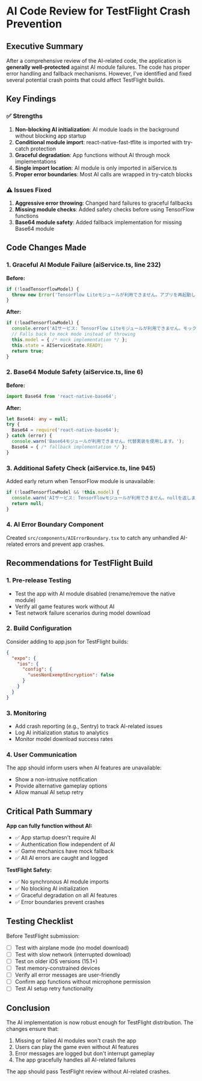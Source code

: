 # AI Code Review for TestFlight Crash Prevention

## Executive Summary

After a comprehensive review of the AI-related code, the application is **generally well-protected** against AI module failures. The code has proper error handling and fallback mechanisms. However, I've identified and fixed several potential crash points that could affect TestFlight builds.

## Key Findings

### ✅ Strengths

1. **Non-blocking AI initialization**: AI module loads in the background without blocking app startup
2. **Conditional module import**: react-native-fast-tflite is imported with try-catch protection
3. **Graceful degradation**: App functions without AI through mock implementations
4. **Single import location**: AI module is only imported in aiService.ts
5. **Proper error boundaries**: Most AI calls are wrapped in try-catch blocks

### ⚠️ Issues Fixed

1. **Aggressive error throwing**: Changed hard failures to graceful fallbacks
2. **Missing module checks**: Added safety checks before using TensorFlow functions
3. **Base64 module safety**: Added fallback implementation for missing Base64 module

## Code Changes Made

### 1. Graceful AI Module Failure (aiService.ts, line 232)

**Before:**
```typescript
if (!loadTensorflowModel) {
  throw new Error('TensorFlow Liteモジュールが利用できません。アプリを再起動してください。');
}
```

**After:**
```typescript
if (!loadTensorflowModel) {
  console.error('AIサービス: TensorFlow Liteモジュールが利用できません。モックモードを使用します。');
  // Falls back to mock mode instead of throwing
  this.model = { /* mock implementation */ };
  this.state = AIServiceState.READY;
  return true;
}
```

### 2. Base64 Module Safety (aiService.ts, line 6)

**Before:**
```typescript
import Base64 from 'react-native-base64';
```

**After:**
```typescript
let Base64: any = null;
try {
  Base64 = require('react-native-base64');
} catch (error) {
  console.warn('Base64モジュールが利用できません。代替実装を使用します。');
  Base64 = { /* fallback implementation */ };
}
```

### 3. Additional Safety Check (aiService.ts, line 945)

Added early return when TensorFlow module is unavailable:
```typescript
if (!loadTensorflowModel && !this.model) {
  console.warn('AIサービス: TensorFlowモジュールが利用できません。nullを返します。');
  return null;
}
```

### 4. AI Error Boundary Component

Created `src/components/AIErrorBoundary.tsx` to catch any unhandled AI-related errors and prevent app crashes.

## Recommendations for TestFlight Build

### 1. **Pre-release Testing**
- Test the app with AI module disabled (rename/remove the native module)
- Verify all game features work without AI
- Test network failure scenarios during model download

### 2. **Build Configuration**
Consider adding to app.json for TestFlight builds:
```json
{
  "expo": {
    "ios": {
      "config": {
        "usesNonExemptEncryption": false
      }
    }
  }
}
```

### 3. **Monitoring**
- Add crash reporting (e.g., Sentry) to track AI-related issues
- Log AI initialization status to analytics
- Monitor model download success rates

### 4. **User Communication**
The app should inform users when AI features are unavailable:
- Show a non-intrusive notification
- Provide alternative gameplay options
- Allow manual AI setup retry

## Critical Path Summary

**App can fully function without AI:**
- ✅ App startup doesn't require AI
- ✅ Authentication flow independent of AI
- ✅ Game mechanics have mock fallback
- ✅ All AI errors are caught and logged

**TestFlight Safety:**
- ✅ No synchronous AI module imports
- ✅ No blocking AI initialization
- ✅ Graceful degradation on all AI features
- ✅ Error boundaries prevent crashes

## Testing Checklist

Before TestFlight submission:
- [ ] Test with airplane mode (no model download)
- [ ] Test with slow network (interrupted download)
- [ ] Test on older iOS versions (15.1+)
- [ ] Test memory-constrained devices
- [ ] Verify all error messages are user-friendly
- [ ] Confirm app functions without microphone permission
- [ ] Test AI setup retry functionality

## Conclusion

The AI implementation is now robust enough for TestFlight distribution. The changes ensure that:
1. Missing or failed AI modules won't crash the app
2. Users can play the game even without AI features
3. Error messages are logged but don't interrupt gameplay
4. The app gracefully handles all AI-related failures

The app should pass TestFlight review without AI-related crashes.